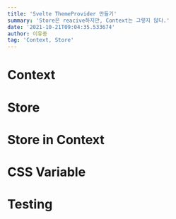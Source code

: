 ```yaml
---
title: 'Svelte ThemeProvider 만들기'
summary: 'Store은 reacive하지만, Context는 그렇지 않다.'
date: '2021-10-21T09:04:35.533674'
author: 이유종
tag: 'Context, Store'
---
```


# Context
# Store
# Store in Context
# CSS Variable
# Testing
